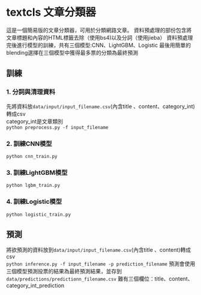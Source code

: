 # textcls 文章分類器
這是一個簡易版的文章分類器，可用於分類網路文章。
資料預處理的部份包含將文章標題和內容的HTML標籤去除（使用bs4)以及分詞（使用jieba）
資料預處理完後進行模型的訓練，共有三個模型:CNN、LightGBM、Logistic
最後用簡單的blending選擇在三個模型中獲得最多票的分類為最終預測

## 訓練
### 1. 分詞與清理資料
先將資料放```data/input/input_filename.csv```(內含title 、content、category_int)轉成csv<br/>
category_int是文章類別<br/>
```python preprocess.py -f input_filename```
<br/>
### 2. 訓練CNN模型<br/>
```python cnn_train.py```
<br/>
### 3. 訓練LightGBM模型<br/>
```python lgbm_train.py```
<br/>
### 4. 訓練Logistic模型<br/>
```python logistic_train.py```
<br/>
## 預測
將欲預測的資料放到```data/input/input_filename.csv```(內含title 、content)轉成csv<br/>
```python inference.py -f input_filename -p prediction_filename```
預測會使用三個模型預測投票的結果為最終預測結果，並存到```data/predictions/predictionn_filename.csv```
難有三個欄位：title、content、category_int_prediction
